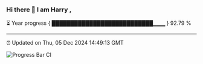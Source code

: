 ### Hi there 👋 I am Harry , 

⏳ Year progress { ███████████████████████████▁▁▁ } 92.79 %

---

⏰ Updated on Thu, 05 Dec 2024 14:49:13 GMT

![Progress Bar CI](https://github.com/duykhang68/duykhang68/workflows/Progress%20Bar%20CI/badge.svg)

